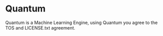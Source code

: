 # Quantum
Quantum is a Machine Learning Engine, using Quantum you agree to the TOS and LICENSE.txt agreement.
